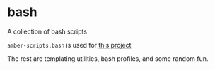 # bash
A collection of bash scripts

`amber-scripts.bash` is used for [this project](https://github.com/themarquisdesheric/amber-health)

The rest are templating utilities, bash profiles, and some random fun. 
